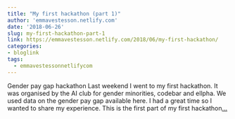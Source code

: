 ```yaml
---
title: "My first hackathon (part 1)"
author: 'emmavestesson.netlify.com'
date: '2018-06-26'
slug: my-first-hackathon-part-1
link: https://emmavestesson.netlify.com/2018/06/my-first-hackathon/
categories:
- bloglink
tags:
  - emmavestessonnetlifycom
---
```


Gender pay gap hackathon Last weekend I went to my first hackathon. It was organised by the AI club for gender minorities, codebar and ellpha. We used data on the gender pay gap available here. I had a great time so I wanted to share my experience. This is the first part of my first hackathon[... <i class="fas fa-external-link-alt"></i>](https://emmavestesson.netlify.com/2018/06/my-first-hackathon/)

